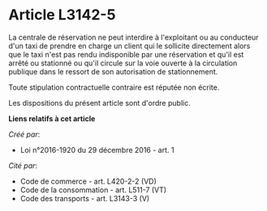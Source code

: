 # Article L3142-5

La centrale de réservation ne peut interdire à l'exploitant ou au  conducteur d'un taxi de prendre en charge un client qui le
sollicite  directement alors que le taxi n'est pas rendu indisponible par une  réservation et qu'il est arrêté ou stationné
ou qu'il circule sur la  voie ouverte à la circulation publique dans le ressort de son  autorisation de stationnement. 

Toute stipulation contractuelle contraire est réputée non écrite. 

Les dispositions du présent article sont d'ordre public.

**Liens relatifs à cet article**

_Créé par_:

  - Loi n°2016-1920 du 29 décembre 2016 - art. 1

_Cité par_:

  - Code de commerce - art. L420-2-2 (VD)
  - Code de la consommation - art. L511-7 (VT)
  - Code des transports - art. L3143-3 (V)
